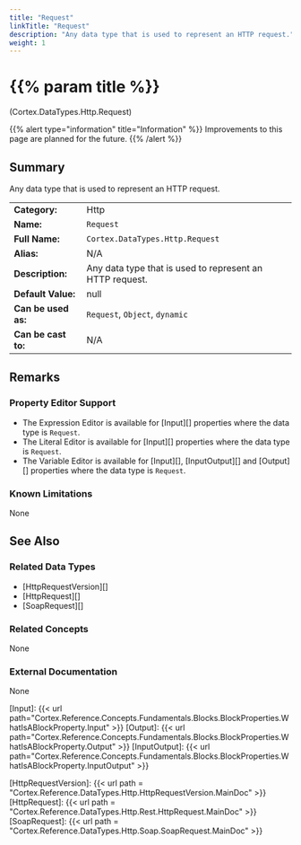 ```yaml
---
title: "Request"
linkTitle: "Request"
description: "Any data type that is used to represent an HTTP request."
weight: 1
---
```


# {{% param title %}}

<p class="namespace">(Cortex.DataTypes.Http.Request)</p>

{{% alert type="information" title="Information" %}} Improvements to this page are planned for the future. {{% /alert %}}

## Summary

Any data type that is used to represent an HTTP request.

| | |
|-|-|
| **Category:**          | Http                                                      |
| **Name:**              | `Request`                                         |
| **Full Name:**         | `Cortex.DataTypes.Http.Request`     |
| **Alias:**             | N/A                                                      |
| **Description:**       | Any data type that is used to represent an HTTP request. |
| **Default Value:**     | null                                                     |
| **Can be used as:**    | `Request`, `Object`, `dynamic`              |
| **Can be cast to:**    | N/A                                                      |

## Remarks

### Property Editor Support

- The Expression Editor is available for [Input][] properties where the data type is `Request`.
- The Literal Editor is available for [Input][] properties where the data type is `Request`.
- The Variable Editor is available for [Input][], [InputOutput][] and [Output][] properties where the data type is `Request`.

### Known Limitations

None

## See Also

### Related Data Types

- [HttpRequestVersion][]
- [HttpRequest][]
- [SoapRequest][]

### Related Concepts

None

### External Documentation

None

[Input]: {{< url path="Cortex.Reference.Concepts.Fundamentals.Blocks.BlockProperties.WhatIsABlockProperty.Input" >}}
[Output]: {{< url path="Cortex.Reference.Concepts.Fundamentals.Blocks.BlockProperties.WhatIsABlockProperty.Output" >}}
[InputOutput]: {{< url path="Cortex.Reference.Concepts.Fundamentals.Blocks.BlockProperties.WhatIsABlockProperty.InputOutput" >}}

[HttpRequestVersion]: {{< url path = "Cortex.Reference.DataTypes.Http.HttpRequestVersion.MainDoc" >}}
[HttpRequest]: {{< url path = "Cortex.Reference.DataTypes.Http.Rest.HttpRequest.MainDoc" >}}
[SoapRequest]: {{< url path = "Cortex.Reference.DataTypes.Http.Soap.SoapRequest.MainDoc" >}}
